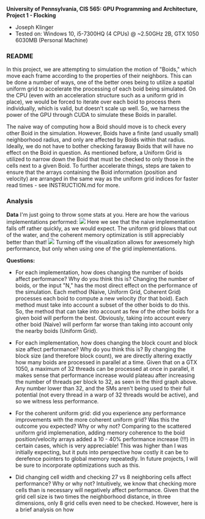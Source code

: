 **University of Pennsylvania, CIS 565: GPU Programming and Architecture,
Project 1 - Flocking**

* Joseph Klinger
* Tested on: Windows 10, i5-7300HQ (4 CPUs) @ ~2.50GHz 2B, GTX 1050 6030MB (Personal Machine)

### README

In this project, we are attempting to simulation the motion of "Boids," which move each frame according to the properties of their neighbors. This can be done a number of ways,
one of the better ones being to utilize a spatial uniform grid to accelerate the processing of each boid being simulated. On the CPU (even with an acceleration structure such as a uniform grid in place),
we would be forced to iterate over each boid to process them individually, which is valid, but doesn't scale up well. So, we harness the power of the GPU through CUDA to simulate these Boids in parallel.

The naive way of computing how a Boid should move is to check every other Boid in the simulation. However, Boids have a finite (and usually small) neighborhood radius, and only are affected by Boids within that radius.
Ideally, we do not have to bother checking faraway Boids that will have no effect on the Boid in question. As mentioned before, a Uniform Grid is utilized to narrow down the Boid that must be checked to only those in the
cells next to a given Boid. To further accelerate things, steps are taken to ensure that the arrays containing the Boid information (position and velocity) are arranged in the same way as the uniform grid indices for faster
read times - see INSTRUCTION.md for more.

### Analysis

**Data**
I'm just going to throw some stats at you. Here are how the various implementations performed:
![](images/graph1.png)
Here we see that the naive implementation falls off rather quickly, as we would expect. The uniform grid blows that out of the water, and the coherent memory optimization is still appreciably better than that!
![](images/graph2.png)
Turning off the visualization allows for awesomely high performance, but only when using one of the grid implementations.
[](images/graph3.png)

**Questions:**
* For each implementation, how does changing the number of boids affect
performance? Why do you think this is?
Changing the number of boids, or the input "N," has the most direct effect on the performance of the simulation.
Each method (Naive, Uniform Grid, Coherent Grid) processes each boid to compute a new velocity (for that boid).
Each method must take into account a subset of the other boids to do this. So, the method that can take into account as few of
the other boids for a given boid will perform the best. Obviously, taking into account every other boid (Naive) will perform far worse
than taking into account only the nearby boids (Uniform Grid).

* For each implementation, how does changing the block count and block size
affect performance? Why do you think this is?
By changing the block size (and therefore block count), we are directly altering exactly how many boids are processed in parallel at a time. Given that on a GTX 1050, a maximum of 32 threads can be processed at once
in parallel, it makes sense that performance increase would plateau after increasing the number of threads per block to 32, as seen in the third graph above. Any number lower than 32, and the SMs aren't being used to their full
potential (not every thread in a warp of 32 threads would be active), and so we witness less performance.

* For the coherent uniform grid: did you experience any performance improvements
with the more coherent uniform grid? Was this the outcome you expected?
Why or why not?
Comparing to the scattered uniform grid implemenation, adding memory coherence to the boid position/velocity arrays added a 10 - 40% performance increase (!!!) in certain cases, which is very appreciable! This was higher than
I was initially expecting, but it puts into perspective how costly it can be to derefence pointers to global memory repeatedly. In future projects, I will be sure to incorporate optimizations such as this.

* Did changing cell width and checking 27 vs 8 neighboring cells affect performance?
Why or why not?
Intuitively, we know that checking more cells than is necessary will negatively affect performance. Given that the grid cell size is two times the neighborhood distance, in three dimensions, only 8 grid cells even need to be checked.
However, here is a brief analysis on how 